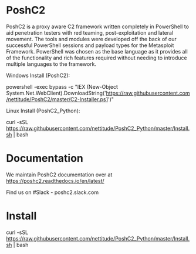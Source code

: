 # PoshC2
PoshC2 is a proxy aware C2 framework written completely in PowerShell to aid penetration testers with red teaming, post-exploitation and lateral movement. The tools and modules were developed off the back of our successful PowerShell sessions and payload types for the Metasploit Framework. PowerShell was chosen as the base language as it provides all of the functionality and rich features required without needing to introduce multiple languages to the framework.

Windows Install (PoshC2):

powershell -exec bypass -c "IEX (New-Object System.Net.WebClient).DownloadString('https://raw.githubusercontent.com/nettitude/PoshC2/master/C2-Installer.ps1')"

Linux Install (PoshC2_Python):

curl -sSL https://raw.githubusercontent.com/nettitude/PoshC2_Python/master/Install.sh | bash

# Documentation

We maintain PoshC2 documentation over at https://poshc2.readthedocs.io/en/latest/

Find us on #Slack - poshc2.slack.com

# Install

curl -sSL https://raw.githubusercontent.com/nettitude/PoshC2_Python/master/Install.sh | bash
